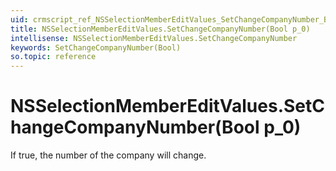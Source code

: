 ```yaml
---
uid: crmscript_ref_NSSelectionMemberEditValues_SetChangeCompanyNumber_Bool_p_0
title: NSSelectionMemberEditValues.SetChangeCompanyNumber(Bool p_0)
intellisense: NSSelectionMemberEditValues.SetChangeCompanyNumber
keywords: SetChangeCompanyNumber(Bool)
so.topic: reference
---
```


# NSSelectionMemberEditValues.SetChangeCompanyNumber(Bool p_0)

If true, the number of the company will change.

